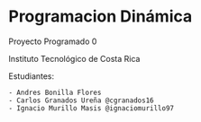 # Programacion Dinámica
Proyecto Programado 0

Instituto Tecnológico de Costa Rica

Estudiantes:

    - Andres Bonilla Flores 
    - Carlos Granados Ureña @cgranados16
    - Ignacio Murillo Masis @ignaciomurillo97
    